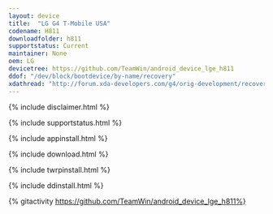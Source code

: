 ```yaml
---
layout: device
title:  "LG G4 T-Mobile USA"
codename: H811
downloadfolder: h811
supportstatus: Current
maintainer: None
oem: LG
devicetree: https://github.com/TeamWin/android_device_lge_h811
ddof: "/dev/block/bootdevice/by-name/recovery"
xdathread: "http://forum.xda-developers.com/g4/orig-development/recovery-twrp-2-8-6-0-touch-recovery-t3125859"
---
```


{% include disclaimer.html %}

{% include supportstatus.html %}

{% include appinstall.html %}

{% include download.html %}

{% include twrpinstall.html %}

{% include ddinstall.html %}

{% gitactivity  https://github.com/TeamWin/android_device_lge_h811%}
